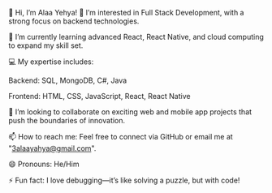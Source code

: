 👋 Hi, I’m Alaa Yehya!
👀 I’m interested in Full Stack Development, with a strong focus on backend technologies.

🌱 I’m currently learning advanced React, React Native, and cloud computing to expand my skill set.

💻 My expertise includes:

Backend: SQL, MongoDB, C#, Java

Frontend: HTML, CSS, JavaScript, React, React Native

💞️ I’m looking to collaborate on exciting web and mobile app projects that push the boundaries of innovation.

📫 How to reach me: Feel free to connect via GitHub or email me at "3alaayahya@gmail.com".

😄 Pronouns: He/Him

⚡ Fun fact: I love debugging—it’s like solving a puzzle, but with code!
